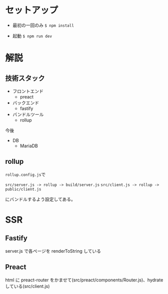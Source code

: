 # セットアップ

- 最初の一回のみ
  `$ npm install`

- 起動
  `$ npm run dev`

# 解説

## 技術スタック

- フロントエンド
  - preact
- バックエンド
  - fastify
- バンドルツール
  - rollup

今後

- DB
  - MariaDB

## rollup

`rollup.config.js`で

`src/server.js -> rollup -> build/server.js`
`src/client.js -> rollup -> public/client.js`

にバンドルするよう設定してある。

# SSR

## Fastify

server.js で各ページを renderToString している

## Preact

html に preact-router をかませて(src/preact/components/Router.js)、hydrate している(src/client.js)
